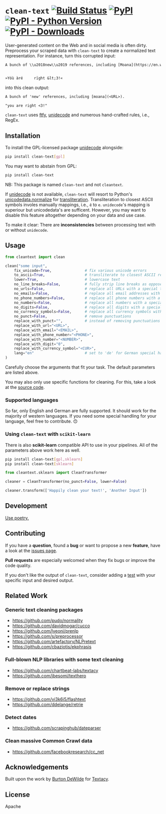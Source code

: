 # `clean-text` [![Build Status](https://img.shields.io/github/workflow/status/jfilter/clean-text/Test)](https://github.com/jfilter/clean-text/actions/workflows/test.yml) [![PyPI](https://img.shields.io/pypi/v/clean-text.svg)](https://pypi.org/project/clean-text/) [![PyPI - Python Version](https://img.shields.io/pypi/pyversions/clean-text.svg)](https://pypi.org/project/clean-text/) [![PyPI - Downloads](https://img.shields.io/pypi/dm/clean-text)](https://pypistats.org/packages/clean-text)

User-generated content on the Web and in social media is often dirty. Preprocess your scraped data with `clean-text` to create a normalized text representation. For instance, turn this corrupted input:

```txt
A bunch of \\u2018new\\u2019 references, including [Moana](https://en.wikipedia.org/wiki/Moana_%282016_film%29).


»Yóù àré     rïght &lt;3!«
```

into this clean output:

```txt
A bunch of 'new' references, including [moana](<URL>).

"you are right <3!"
```

`clean-text` uses [ftfy](https://github.com/LuminosoInsight/python-ftfy), [unidecode](https://github.com/takluyver/Unidecode) and numerous hand-crafted rules, i.e., RegEx.

## Installation

To install the GPL-licensed package [unidecode](https://github.com/takluyver/Unidecode) alongside:

```bash
pip install clean-text[gpl]
```

You may want to abstain from GPL:

```bash
pip install clean-text
```

NB: This package is named `clean-text` and not `cleantext`.

If [unidecode](https://github.com/takluyver/Unidecode) is not available, `clean-text` will resort to Python's [unicodedata.normalize](https://docs.python.org/3.7/library/unicodedata.html#unicodedata.normalize) for [transliteration](https://en.wikipedia.org/wiki/Transliteration).
Transliteration to closest ASCII symbols involes manually mappings, i.e., `ê` to `e`.
`unidecode`'s mapping is superiour but unicodedata's are sufficent.
However, you may want to disable this feature altogether depending on your data and use case.

To make it clear: There are **inconsistencies** between processing text with or without `unidecode`.

## Usage

```python
from cleantext import clean

clean("some input",
    fix_unicode=True,               # fix various unicode errors
    to_ascii=True,                  # transliterate to closest ASCII representation
    lower=True,                     # lowercase text
    no_line_breaks=False,           # fully strip line breaks as opposed to only normalizing them
    no_urls=False,                  # replace all URLs with a special token
    no_emails=False,                # replace all email addresses with a special token
    no_phone_numbers=False,         # replace all phone numbers with a special token
    no_numbers=False,               # replace all numbers with a special token
    no_digits=False,                # replace all digits with a special token
    no_currency_symbols=False,      # replace all currency symbols with a special token
    no_punct=False,                 # remove punctuations
    replace_with_punct="",          # instead of removing punctuations you may replace them
    replace_with_url="<URL>",
    replace_with_email="<EMAIL>",
    replace_with_phone_number="<PHONE>",
    replace_with_number="<NUMBER>",
    replace_with_digit="0",
    replace_with_currency_symbol="<CUR>",
    lang="en"                       # set to 'de' for German special handling
)
```

Carefully choose the arguments that fit your task. The default parameters are listed above.

You may also only use specific functions for cleaning. For this, take a look at the [source code](https://github.com/jfilter/clean-text/blob/main/cleantext/clean.py).

### Supported languages

So far, only English and German are fully supported.
It should work for the majority of western languages.
If you need some special handling for your language, feel free to contribute. 🙃

### Using `clean-text` with `scikit-learn`

There is also **scikit-learn** compatible API to use in your pipelines.
All of the parameters above work here as well.

```bash
pip install clean-text[gpl,sklearn]
pip install clean-text[sklearn]
```

```python
from cleantext.sklearn import CleanTransformer

cleaner = CleanTransformer(no_punct=False, lower=False)

cleaner.transform(['Happily clean your text!', 'Another Input'])
```

## Development

[Use poetry.](https://python-poetry.org/)

## Contributing

If you have a **question**, found a **bug** or want to propose a new **feature**, have a look at the [issues page](https://github.com/jfilter/clean-text/issues).

**Pull requests** are especially welcomed when they fix bugs or improve the code quality.

If you don't like the output of `clean-text`, consider adding a [test](https://github.com/jfilter/clean-text/tree/main/tests) with your specific input and desired output.

## Related Work

### Generic text cleaning packages

-   https://github.com/pudo/normality
-   https://github.com/davidmogar/cucco
-   https://github.com/lyeoni/prenlp
-   https://github.com/s/preprocessor
-   https://github.com/artefactory/NLPretext
-   https://github.com/cbaziotis/ekphrasis

### Full-blown NLP libraries with some text cleaning

-   https://github.com/chartbeat-labs/textacy
-   https://github.com/jbesomi/texthero

### Remove or replace strings

-   https://github.com/vi3k6i5/flashtext
-   https://github.com/ddelange/retrie

### Detect dates

-   https://github.com/scrapinghub/dateparser

### Clean massive Common Crawl data

-   https://github.com/facebookresearch/cc_net

## Acknowledgements

Built upon the work by [Burton DeWilde](https://github.com/bdewilde) for [Textacy](https://github.com/chartbeat-labs/textacy).

## License

Apache
